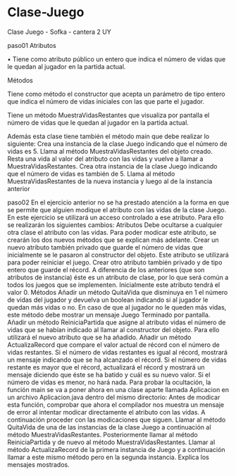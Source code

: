 # Clase-Juego
Clase Juego - Sofka - cantera 2 UY

paso01
Atributos

• Tiene como atributo público un entero que indica el número de vidas que le quedan al jugador en la partida actual.

Métodos

Tiene como método el constructor que acepta un parámetro de tipo entero que indica el número de vidas iniciales
 con las que parte el jugador.

Tiene un método MuestraVidasRestantes que visualiza por pantalla el número de vidas que le quedan al jugador en la partida actual.

Además esta clase tiene también el método main que debe realizar lo siguiente:
   Crea una instancia de la clase Juego indicando que el número de vidas es 5.
   Llama al método MuestraVidasRestantes del objeto creado.
   Resta una vida al valor del atributo con las vidas y vuelve a llamar a MuestraVidasRestantes.
   Crea otra instancia de la clase Juego indicando que el número de vidas es también de 5.
   Llama al método MuestraVidasRestantes de la nueva instancia y luego al de la instancia anterior

paso02
   En el ejercicio anterior no se ha prestado atención a la forma en que se permite que alguien modique el atributo con las vidas de la clase Juego. En este ejercicio se utilizará un acceso controlado a ese atributo. Para ello se realizarán los siguientes cambios:
Atributos
Debe ocultarse a cualquier otra clase el atributo con las vidas. Para poder modicar este atributo, se crearán los dos nuevos métodos que se explican más adelante.
Crear un nuevo atributo también privado que guarde el número de vidas que inicialmente se le pasaron al constructor del objeto. Este atributo se utilizará para poder reiniciar el juego.
Crear otro atributo también privado y de tipo entero que guarde el récord. A diferencia de los anteriores (que son atributos de instancia) éste es un atributo de clase, por lo que será común a todos los juegos que se implementen. Inicialmente este atributo tendrá el valor 0.
Métodos
Añadir un método QuitaVida que disminuya en 1 el número de vidas del jugador y devuelva un boolean indicando si al jugador le quedan más vidas o no. En caso de que al jugador no le queden más vidas, este método debe mostrar un mensaje Juego Terminado por pantalla.
Añadir un método ReiniciaPartida que asigne al atributo vidas el número de vidas que se habían indicado al llamar al constructor del objeto. Para ello utilizará el nuevo atributo que se ha añadido.
Añadir un método ActualizaRecord que compare el valor actual de récord con el número de vidas restantes.
Si el número de vidas restantes es igual al récord, mostrará un mensaje indicando que se ha alcanzado el récord.
Si el número de vidas restante es mayor que el récord, actualizará el récord y mostrará un mensaje diciendo que éste se ha batido y cuál es su nuevo valor.
Si el número de vidas es menor, no hará nada.
Para probar la ocultación, la función main se va a poner ahora en una clase aparte llamada Aplicacion en un archivo Aplicacion.java dentro del mismo directorio:
Antes de modicar esta función, comprobar que ahora el compilador nos muestra un mensaje de error al intentar modicar directamente el atributo con las vidas. A continuación proceder con las modicaciones que siguen.
Llamar al método QuitaVida de una de las instancias de la clase Juego a continuación al método MuestraVidasRestantes. Posteriormente llamar al método ReiniciaPartida y de nuevo al método MuestraVidasRestantes.
Llamar al método ActualizaRecord de la primera instancia de Juego y a continuación llamar a este mismo método pero en la segunda instancia. Explica los mensajes mostrados.
